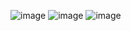 ![image](https://github.com/user-attachments/assets/eea94175-dec6-4d33-a374-bbd8c96164de)
![image](https://github.com/user-attachments/assets/50d43832-874a-4bdb-a187-c2eebe6f683e)
![image](https://github.com/user-attachments/assets/879700d5-842e-446d-b2ef-96bdc8bfcc7c)